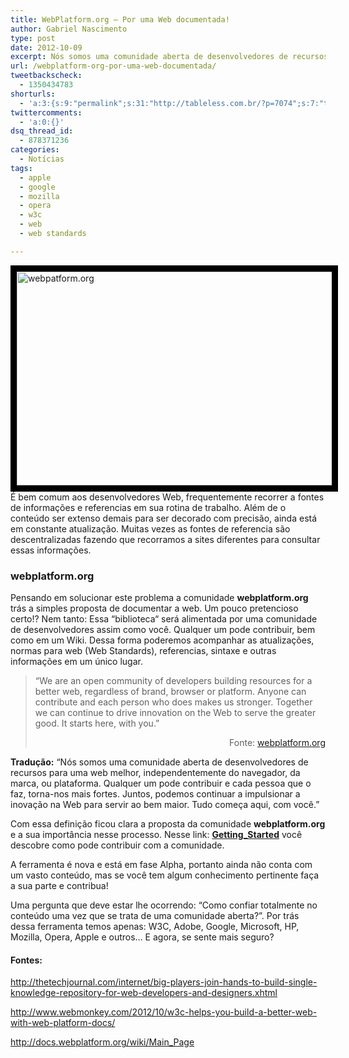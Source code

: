```yaml
---
title: WebPlatform.org – Por uma Web documentada!
author: Gabriel Nascimento
type: post
date: 2012-10-09
excerpt: Nós somos uma comunidade aberta de desenvolvedores de recursos para uma web melhor.
url: /webplatform-org-por-uma-web-documentada/
tweetbackscheck:
  - 1350434783
shorturls:
  - 'a:3:{s:9:"permalink";s:31:"http://tableless.com.br/?p=7074";s:7:"tinyurl";s:26:"http://tinyurl.com/8k39a7s";s:4:"isgd";s:19:"http://is.gd/OJt7Ga";}'
twittercomments:
  - 'a:0:{}'
dsq_thread_id:
  - 878371236
categories:
  - Notícias
tags:
  - apple
  - google
  - mozilla
  - opera
  - w3c
  - web
  - web standards

---
```

<p style="text-align: left">
  <img class="aligncenter" style="border: 10px solid black" src="http://cdn.thetechjournal.com/uploads/2012/10/webplatform.org_.jpg" alt="webpatform.org" width="610" height="342" /><br /> É bem comum aos desenvolvedores Web, frequentemente recorrer a fontes de informações e referencias em sua rotina de trabalho. Além de o conteúdo ser extenso demais para ser decorado com precisão, ainda está em constante atualização. Muitas vezes as fontes de referencia são descentralizadas fazendo que recorramos a sites diferentes para consultar essas informações.
</p>

### webplatform.org

Pensando em solucionar este problema a comunidade **webplatform.org** trás a simples proposta de documentar a web. Um pouco pretencioso certo!? Nem tanto: Essa “biblioteca“ será alimentada por uma comunidade de desenvolvedores assim como você. Qualquer um pode contribuir, bem como em um Wiki. Dessa forma poderemos acompanhar as atualizações, normas para web (Web Standards), referencias, sintaxe e outras informações em um único lugar.

> “We are an open community of developers building resources for a better web, regardless of brand, browser or platform. Anyone can contribute and each person who does makes us stronger. Together we can continue to drive innovation on the Web to serve the greater good. It starts here, with you.”
> 
> <p align="right">
>   Fonte: <a href="http://www1.webplatform.org/" target="_blank">webplatform.org</a>
> </p>

**Tradução:** “Nós somos uma comunidade aberta de desenvolvedores de recursos para uma web melhor, independentemente do navegador, da marca, ou plataforma. Qualquer um pode contribuir e cada pessoa que o faz, torna-nos mais fortes. Juntos, podemos continuar a impulsionar a inovação na Web para servir ao bem maior. Tudo começa aqui, com você.”

Com essa definição ficou clara a proposta da comunidade **webplatform.org** e a sua importância nesse processo. Nesse link: **<a href="http://docs.webplatform.org/wiki/WPD:Getting_Started" target="_blank">Getting_Started</a>** você descobre como pode contribuir com a comunidade.

A ferramenta é nova e está em fase Alpha, portanto ainda não conta com um vasto conteúdo, mas se você tem algum conhecimento pertinente faça a sua parte e contribua!

Uma pergunta que deve estar lhe ocorrendo: “Como confiar totalmente no conteúdo uma vez que se trata de uma comunidade aberta?”. Por trás dessa ferramenta temos apenas: W3C, Adobe, Google, Microsoft, HP, Mozilla, Opera, Apple e outros&#8230; E agora, se sente mais seguro?

#### Fontes:

<http://thetechjournal.com/internet/big-players-join-hands-to-build-single-knowledge-repository-for-web-developers-and-designers.xhtml>

<http://www.webmonkey.com/2012/10/w3c-helps-you-build-a-better-web-with-web-platform-docs/>

<http://docs.webplatform.org/wiki/Main_Page>
